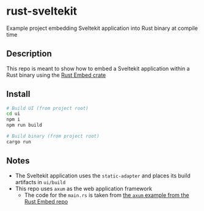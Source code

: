 # rust-sveltekit

Example project embedding Sveltekit application into Rust binary at compile time

## Description

This repo is meant to show how to embed a Sveltekit application within a Rust binary using the [Rust Embed crate](https://crates.io/crates/rust-embed)

## Install

```bash
# Build UI (from project root)
cd ui
npm i
npm run build

# Build binary (from project root)
cargo run

```

## Notes

- The Sveltekit application uses the `static-adapter` and places its build artifacts in `ui/build`
- This repo uses `axum` as the web application framework
  - The code for the `main.rs` is taken from [the `axum` example from the Rust Embed repo](https://github.com/pyrossh/rust-embed/blob/master/examples/axum-spa/main.rs)
